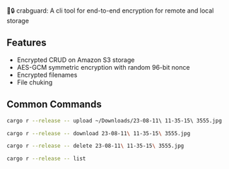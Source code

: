 🦀🔒 crabguard: A cli tool for end-to-end encryption for remote and local storage

## Features
- Encrypted CRUD on Amazon S3 storage
- AES-GCM symmetric encryption with random 96-bit nonce
- Encrypted filenames
- File chuking

## Common Commands

```bash
cargo r --release -- upload ~/Downloads/23-08-11\ 11-35-15\ 3555.jpg
```

```bash
cargo r --release -- download 23-08-11\ 11-35-15\ 3555.jpg
```

```bash
cargo r --release -- delete 23-08-11\ 11-35-15\ 3555.jpg
```

```bash
cargo r --release -- list
```
